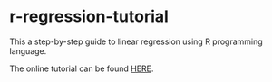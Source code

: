# r-regression-tutorial

This a step-by-step guide to linear regression using R programming language.

The online tutorial can be found [HERE](http://rpubs.com/marvinlemos/regression-tutorial).